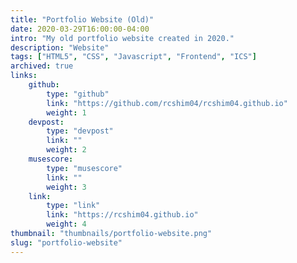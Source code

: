 ```yaml
---
title: "Portfolio Website (Old)"
date: 2020-03-29T16:00:00-04:00
intro: "My old portfolio website created in 2020."
description: "Website"
tags: ["HTML5", "CSS", "Javascript", "Frontend", "ICS"]
archived: true
links: 
    github: 
        type: "github"
        link: "https://github.com/rcshim04/rcshim04.github.io"
        weight: 1
    devpost:
        type: "devpost"
        link: ""
        weight: 2
    musescore:
        type: "musescore"
        link: ""
        weight: 3
    link:
        type: "link"
        link: "https://rcshim04.github.io"
        weight: 4
thumbnail: "thumbnails/portfolio-website.png"
slug: "portfolio-website"
---
```


